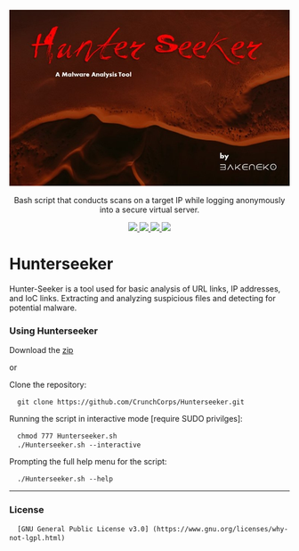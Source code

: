 <p align="center">
  <img src="https://github.com/CrunchCorps/Hunterseeker/blob/master/hunterseeker-logo.jpg">
  <p align="center">Bash script that conducts scans on a target IP while logging anonymously into a secure virtual server.</p>
  <p align="center">
  </a>
    <a href="https://github.com/CrunchCorps/RemoteController">
      <img src="https://img.shields.io/badge/Version-1.2.9-darkgreen">
        <img src="https://img.shields.io/badge/Release%20Date-October%202022-blue">
  <img src="https://shields.io/badge/Bash-100%25-066da5">
  <img src="https://shields.io/badge/Platform-Linux-darkred">
    </a>
  </p>
</p>

# Hunterseeker
Hunter-Seeker is a tool used for basic analysis of URL links, IP addresses, and IoC links. 
Extracting and analyzing suspicious files and detecting for potential malware.


### Using Hunterseeker ###
    
Download the [zip](../../master.zip)

  or

Clone the repository:

      git clone https://github.com/CrunchCorps/Hunterseeker.git

Running the script in interactive mode [require SUDO privilges]:

      chmod 777 Hunterseeker.sh
      ./Hunterseeker.sh --interactive

Prompting the full help menu for the script:

      ./Hunterseeker.sh --help
      
---
   
### License ###

      [GNU General Public License v3.0] (https://www.gnu.org/licenses/why-not-lgpl.html)
